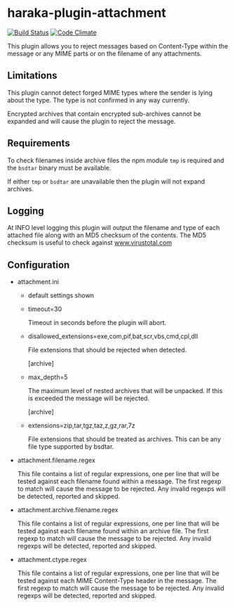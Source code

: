 # haraka-plugin-attachment

[![Build Status][ci-img]][ci-url]
[![Code Climate][clim-img]][clim-url]

This plugin allows you to reject messages based on Content-Type within the message or any MIME parts or on the filename of any attachments.

## Limitations

This plugin cannot detect forged MIME types where the sender is lying about the type. The type is not confirmed in any way currently.

Encrypted archives that contain encrypted sub-archives cannot be expanded and will cause the plugin to reject the message.

## Requirements

To check filenames inside archive files the npm module `tmp` is required and the `bsdtar` binary must be available.

If either `tmp` or `bsdtar` are unavailable then the plugin will not expand archives.

## Logging

At INFO level logging this plugin will output the filename and type of each attached file along with an MD5 checksum of the contents. The MD5 checksum is useful to check against www.virustotal.com

## Configuration

- attachment.ini

  - default settings shown

  * timeout=30

    Timeout in seconds before the plugin will abort.

  * disallowed_extensions=exe,com,pif,bat,scr,vbs,cmd,cpl,dll

    File extensions that should be rejected when detected.

    [archive]

  * max_depth=5

    The maximum level of nested archives that will be unpacked.
    If this is exceeded the message will be rejected.

    [archive]

  * extensions=zip,tar,tgz,taz,z,gz,rar,7z

    File extensions that should be treated as archives.
    This can be any file type supported by bsdtar.

- attachment.filename.regex

  This file contains a list of regular expressions, one per line that
  will be tested against each filename found within a message.
  The first regexp to match will cause the message to be rejected.
  Any invalid regexps will be detected, reported and skipped.

- attachment.archive.filename.regex

  This file contains a list of regular expressions, one per line that
  will be tested against each filename found within an archive file.
  The first regexp to match will cause the message to be rejected.
  Any invalid regexps will be detected, reported and skipped.

- attachment.ctype.regex

  This file contains a list of regular expressions, one per line that
  will be tested against each MIME Content-Type header in the message.
  The first regexp to match will cause the message to be rejected.
  Any invalid regexps will be detected, reported and skipped.

<!-- leave these buried at the bottom of the document -->

[ci-img]: https://github.com/haraka/haraka-plugin-attachment/actions/workflows/ci.yml/badge.svg
[ci-url]: https://github.com/haraka/haraka-plugin-attachment/actions/workflows/ci.yml
[clim-img]: https://codeclimate.com/github/haraka/haraka-plugin-attachment/badges/gpa.svg
[clim-url]: https://codeclimate.com/github/haraka/haraka-plugin-attachment
